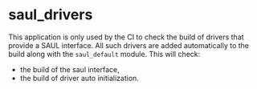 saul_drivers
============

This application is only used by the CI to check the build of drivers that
provide a SAUL interface.
All such drivers are added automatically to the build along with the
`saul_default` module. This will check:
- the build of the saul interface,
- the build of driver auto initialization.
